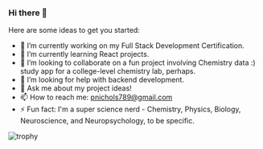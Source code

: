 ### Hi there 👋


Here are some ideas to get you started:

- 🔭 I’m currently working on my Full Stack Development Certification.
- 🌱 I’m currently learning React projects.
- 👯 I’m looking to collaborate on a fun project involving Chemistry data :) study app for a college-level chemistry lab, perhaps.
- 🤔 I’m looking for help with backend development.
- 💬 Ask me about my project ideas!
- 📫 How to reach me: pnichols789@gmail.com
- ⚡ Fun fact: I'm a super science nerd - Chemistry, Physics, Biology, Neuroscience, and Neuropsychology, to be specific.

![trophy](https://github-profile-trophy.vercel.app/?username=PennyNichols&theme=onelight)
